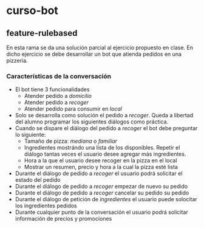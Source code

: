 # curso-bot
## feature-rulebased
En esta rama se da una solución parcial al ejercicio propuesto en clase. En dicho ejercicio se debe desarrollar un bot que atienda pedidos en una pizzeria.

### Características de la conversación
- El bot tiene 3 funcionalidades
    - Atender pedido a *domicilio*
    - Atender pedido a *recoger*
    - Atender pedido para consumir en *local*
- Solo se desarrolla como solución el pedido a *recoger*. Queda a libertad del alumno programar los siguientes diálogos como práctica.
- Cuando se dispare el diálogo del pedido a *recoger* el bot debe preguntar lo siguiente:
    - Tamaño de pizza: *mediana* o *familiar*
    - Ingredientes mostrándo una lista de los disponibles. Repetir el diálogo tantas veces el usuario desee agregar más ingredientes.
    - Hora a la que el usuario desee recoger en la pizza en el local
    - Mostrar un resumen, precio y hora a la cual la pizza esté lista
- Durante el diálogo de pedido a *recoger* el usuario podrá solicitar el estado del pedido
- Durante el diálogo de pedido a *recoger* empezar de nuevo su pedido
- Durante el diálogo de pedido a *recoger* cancelar su pedido su pedido
- Durante el diálogo de petición de *ingredientes* el usuario puede solocitar los ingredientes pedidos
- Durante cualquier punto de la conversación el usuario podrá solicitar información de precios y promociones
